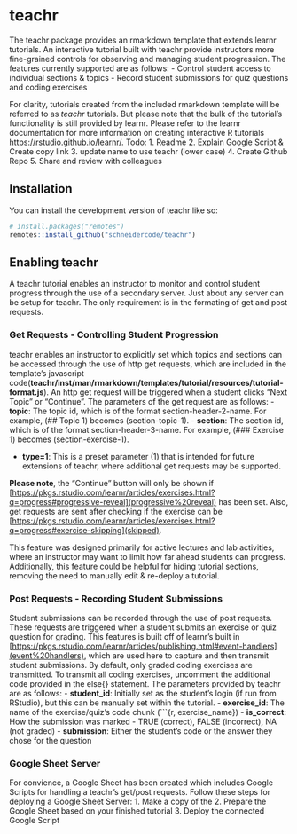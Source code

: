 
<!-- README.md is generated from README.Rmd. Please edit that file -->

# teachr

<!-- badges: start -->
<!-- badges: end -->

The teachr package provides an rmarkdown template that extends learnr
tutorials. An interactive tutorial built with teachr provide instructors
more fine-grained controls for observing and managing student
progression. The features currently supported are as follows: - Control
student access to individual sections & topics - Record student
submissions for quiz questions and coding exercises

For clarity, tutorials created from the included rmarkdown template will
be referred to as *teachr* tutorials. But please note that the bulk of
the tutorial’s functionality is still provided by learnr. Please refer
to the learnr documentation for more information on creating interactive
R tutorials <https://rstudio.github.io/learnr/>. Todo: 1. Readme 2.
Explain Google Script & Create copy link 3. update name to use teachr
(lower case) 4. Create Github Repo 5. Share and review with colleagues

## Installation

You can install the development version of teachr like so:

``` r
# install.packages("remotes")
remotes::install_github("schneidercode/teachr")
```

## Enabling teachr

A teachr tutorial enables an instructor to monitor and control student
progress through the use of a secondary server. Just about any server
can be setup for teachr. The only requirement is in the formating of get
and post requests.

### Get Requests - Controlling Student Progression

teachr enables an instructor to explicitly set which topics and sections
can be accessed through the use of http get requests, which are included
in the template’s javascript
code(**teachr/inst/man/rmarkdown/templates/tutorial/resources/tutorial-format.js**).
An http get request will be triggered when a student clicks “Next Topic”
or “Continue”. The parameters of the get request are as follows: -
**topic**: The topic id, which is of the format section-header-2-name.
For example, (## Topic 1) becomes (section-topic-1). - **section**: The
section id, which is of the format section-header-3-name. For example,
(### Exercise 1) becomes (section-exercise-1).  
- **type=1**: This is a preset parameter (1) that is intended for future
extensions of teachr, where additional get requests may be supported.

**Please note**, the “Continue” button will only be shown if
[https://pkgs.rstudio.com/learnr/articles/exercises.html?q=progress#progressive-reveal](progressive%20reveal)
has been set. Also, get requests are sent after checking if the exercise
can be
[https://pkgs.rstudio.com/learnr/articles/exercises.html?q=progress#exercise-skipping](skipped).

This feature was designed primarily for active lectures and lab
activities, where an instructor may want to limit how far ahead students
can progress. Additionally, this feature could be helpful for hiding
tutorial sections, removing the need to manually edit & re-deploy a
tutorial.

### Post Requests - Recording Student Submissions

Student submissions can be recorded through the use of post requests.
These requests are triggered when a student submits an exercise or quiz
question for grading. This features is built off of learnr’s built in
[https://pkgs.rstudio.com/learnr/articles/publishing.html#event-handlers](event%20handlers),
which are used here to capture and then transmit student submissions. By
default, only graded coding exercises are transmitted. To transmit all
coding exercises, uncomment the additional code provided in the else{}
statement. The parameters provided by teachr are as follows: -
**student_id**: Initially set as the student’s login (if run from
RStudio), but this can be manually set within the tutorial. -
**exercise_id**: The name of the exercise/quiz’s code chunk (\`\`\`{r,
exercise_name}) - **is_correct**: How the submission was marked - TRUE
(correct), FALSE (incorrect), NA (not graded) - **submission**: Either
the student’s code or the answer they chose for the question

### Google Sheet Server

For convience, a Google Sheet has been created which includes Google
Scripts for handling a teachr’s get/post requests. Follow these steps
for deploying a Google Sheet Server: 1. Make a copy of the
[](Google%20Sheet) 2. Prepare the Google Sheet based on your finished
tutorial 3. Deploy the connected Google Script
